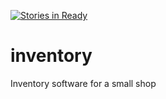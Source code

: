 [![Stories in Ready](https://badge.waffle.io/framirez4/inventory.png?label=ready&title=Ready)](https://waffle.io/framirez4/inventory?utm_source=badge)
# inventory
Inventory software for a small shop

